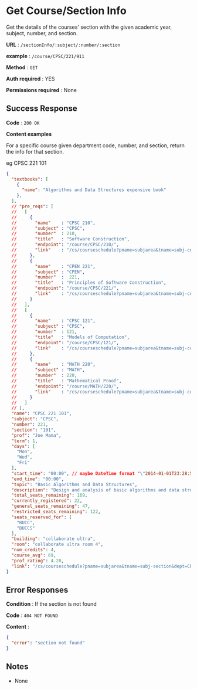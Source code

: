 # Get Course/Section Info

Get the details of the courses' section with the given academic year, subject, number, and section.

**URL** : `/sectionInfo/:subject/:number/:section`

**example** : `/course/CPSC/221/911`

**Method** : `GET`

**Auth required** : YES

**Permissions required** : None

## Success Response

**Code** : `200 OK`

**Content examples** 

For a specific course given department code, number, and section, return the info for that section.

eg CPSC 221 101

```json
{
  "textbooks": [
    {
      "name": "Algorithms and Data Structures expensive book"
    },
  ],
  // "pre_reqs": [
  //   [
  //     {
  //       "name"    : "CPSC 210",
  //       "subject" : "CPSC",
  //       "number"  : 210,
  //       "title"   : "Software Construction", 
  //       "endpoint": "/course/CPSC/210/",
  //       "link"    : "/cs/courseschedule?pname=subjarea&tname=subj-course&dept=CPSC&course=210"
  //     },
  //     {
  //       "name"    : "CPEN 221",
  //       "subject" : "CPEN",
  //       "number"  :  221,
  //       "title"   : "Principles of Software Construction", 
  //       "endpoint": "/course/CPSC/221/",
  //       "link"    : "/cs/courseschedule?pname=subjarea&tname=subj-course&dept=CPEN&course=221"
  //     }
  //   ],
  //   [
  //     {
  //       "name"    : "CPSC 121",
  //       "subject" : "CPSC",
  //       "number"  : 121,
  //       "title"   : "Models of Computation", 
  //       "endpoint": "/course/CPSC/121/",
  //       "link"    : "/cs/courseschedule?pname=subjarea&tname=subj-course&dept=CPSC&course=121"
  //     },
  //     {
  //       "name"    : "MATH 220",
  //       "subject" : "MATH",
  //       "number"  : 220,
  //       "title"   : "Mathematical Proof", 
  //       "endpoint": "/course/MATH/220/",
  //       "link"    : "/cs/courseschedule?pname=subjarea&tname=subj-course&dept=MATH&course=220"
  //     }
  //   ]
  // ],
  "name": "CPSC 221 101",
  "subject": "CPSC",
  "number": 221,
  "section": "101",
  "prof": "Joe Mama",
  "term": 1,
  "days": [
    "Mon",
    "Wed",
    "Fri"
  ],
  "start_time": "00:00", // maybe DateTime format "\"2014-01-01T23:28:56.782Z\""; 
  "end_time": "00:00", 
  "topic": "Basic Algorithms and Data Structures",               
  "description": "Design and analysis of basic algorithms and data structures; algorithm analysis methods, searching and sorting algorithms, basic data structures, graphs and concurrency.",
  "total_seats_remaining": 169,
  "currently_registered": 22,
  "general_seats_remaining": 47,
  "restricted_seats_remaining": 122,
  "seats_reserved_for": [
    "BUCC",
    "BUCCS"
  ],
  "building": "collaborate ultra",
  "room": "collaborate ultra room 4",
  "num_credits": 4,
  "course_avg": 69,
  "prof_rating": 4.20,
  "link": "/cs/courseschedule?pname=subjarea&tname=subj-section&dept=CPSC&course=221&section=101"
}
```

## Error Responses

**Condition** : If the section is not found

**Code** : `404 NOT FOUND`

**Content** :
```json
{
  "error": "section not found"
}
```

## Notes

* None
